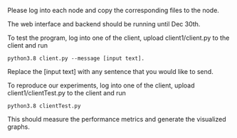 Please log into each node and copy the corresponding files to the node. 

The web interface and backend should be running until Dec 30th.

To test the program, log into one of the client, upload client1/client.py to the client and run
```
python3.8 client.py --message [input text].
```
Replace the [input text] with any sentence that you would like to send.

To reproduce our experiments, log into one of the client, upload client1/clientTest.py to the client  and run
```
python3.8 clientTest.py
```
This should measure the performance metrics and generate the visualized graphs.